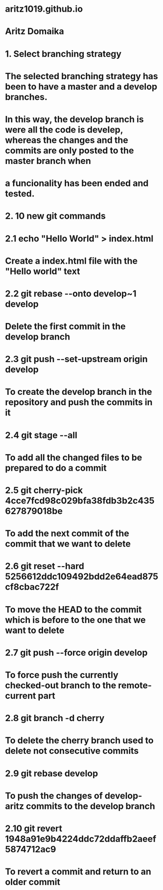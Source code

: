 # aritz1019.github.io
# Aritz Domaika

# 1. Select branching strategy
#	The selected branching strategy has been to have a master and a develop branches.
#	In this way, the develop branch is were all the code is develep, whereas the changes and the commits are only posted to the master branch when
#	a funcionality has been ended and tested.
# 2. 10 new git commands
#	2.1 echo "Hello World" > index.html
#		Create a index.html file with the "Hello world" text
#	2.2 git rebase --onto develop~1 develop
#		Delete the first commit in the develop branch
#	2.3 git push --set-upstream origin develop
#		To create the develop branch in the repository and push the commits in it
#	2.4 git stage --all
#		To add all the changed files to be prepared to do a commit
#	2.5 git cherry-pick 4cce7fcd98c029bfa38fdb3b2c435627879018be
#		To add the next commit of the commit that we want to delete
#	2.6 git reset --hard 5256612ddc109492bdd2e64ead875cf8cbac722f
#		To move the HEAD to the commit which is before to the one that we want to delete
#	2.7 git push --force origin develop
#		To force push the currently checked-out branch to the remote-current part
#	2.8 git branch -d cherry
#		To delete the cherry branch used to delete not consecutive commits
#	2.9 git rebase develop
#		To push the changes of develop-aritz commits to the develop branch
#	2.10 git revert 1948a91e9b4224ddc72ddaffb2aeef5874712ac9
#		To revert a commit and return to an older commit
